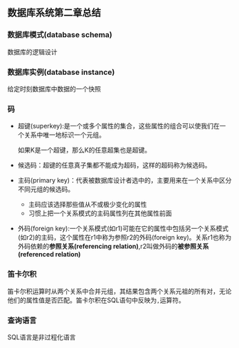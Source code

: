 ## 数据库系统第二章总结

### 数据库模式(database schema)

数据库的逻辑设计

### 数据库实例(database instance)

给定时刻数据库中数据的一个快照

### 码

* 超键(superkey):是一个或多个属性的集合，这些属性的组合可以使我们在一个关系中唯一地标识一个元组。

  如果K是一个超键，那么K的任意超集也是超键。

* 候选码：超键的任意真子集都不能成为超码，这样的超码称为候选码。

* 主码(primary key)：代表被数据库设计者选中的，主要用来在一个关系中区分不同元组的候选码。

  * 主码应该选择那些值从不或极少变化的属性
  * 习惯上把一个关系模式的主码属性列在其他属性前面

* 外码(foreign key):一个关系模式(如r1)可能在它的属性中包括另一个关系模式(如r2)的主码，这个属性在r1中称为参照r2的外码(foreign key)。关系r1也称为外码依赖的**参照关系(referencing relation)**,r2叫做外码的**被参照关系(referenced relation)**

### 笛卡尔积

笛卡尔积运算时从两个关系中合并元组，其结果包含两个关系元祖的所有对，无论他们的属性值是否匹配。笛卡尔积在SQL语句中反映为`,`运算符。

### 查询语言

SQL语言是非过程化语言